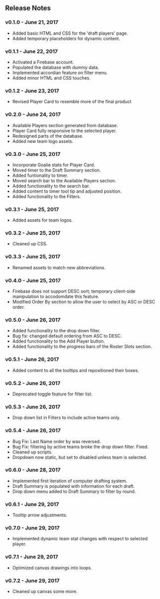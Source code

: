 ## Release Notes

### v0.1.0 - June 21, 2017
- Added basic HTML and CSS for the 'draft players' page. 
- Added temporary placeholders for dynamic content.

### v0.1.1 - June 22, 2017
- Activated a Firebase account.
- Populated the database with dummy data.
- Implemented accordian feature on filter menu.
- Added minor HTML and CSS touches.
	
### v0.1.2 - June 23, 2017
- Revised Player Card to resemble more of the final product

### v0.2.0 - June 24, 2017
- Available Players section generated from database.
- Player Card fully responsive to the selected player.
- Redesigned parts of the database.
- Added new team logo assets.

### v0.3.0 - June 25, 2017
- Incorporate Goalie stats for Player Card.
- Moved timer to the Draft Summary section.
- Added funtionality to timer.
- Moved search bar to the Available Players section.
- Added functionality to the search bar.
- Added content to timer tool tip and adjusted position.
- Added functionality to the Filters. 

### v0.3.1 - June 25, 2017
- Added assets for team logos.

### v0.3.2 - June 25, 2017
- Cleaned up CSS.

### v0.3.3 - June 25, 2017
- Renamed assets to match new abbreviations.

### v0.4.0 - June 25, 2017
- Firebase does not support DESC sort; temporary client-side manipulation to accodomdate this feature.
- Modified Order By section to allow the user to select by ASC or DESC order.

### v0.5.0 - June 26, 2017
- Added functionality to the drop down filter.
- Bug fix: changed default ordering from ASC to DESC.
- Added functionality to the Add Player button.
- Added functionality to the progress bars of the Roster Slots section.

### v0.5.1 - June 26, 2017
- Added content to all the tooltips and repositioned their boxes.

### v0.5.2 - June 26, 2017
- Deprecated toggle feature for filter list.

### v0.5.3 - June 26, 2017
- Drop down list in Filters to include active teams only.

### v0.5.4 - June 26, 2017
- Bug Fix: Last Name order by was reversed.
- Bug Fix: filtering by active teams broke the drop down filter. Fixed.
- Cleaned up scripts.
- Dropdown now static, but set to disabled unless team is selected.

### v0.6.0 - June 28, 2017
- Implemented first iteration of computer drafting system.
- Draft Summary is populated with information for each draft.
- Drop down menu added to Draft Summary to filter by round.

### v0.6.1 - June 29, 2017
- Tooltip arrow adjustments.

### v0.7.0 - June 29, 2017
- Implemented dynamic team stat changes with respect to selected player.

### v0.7.1 - June 29, 2017
- Optimized canvas drawings into loops.

### v0.7.2 - June 29, 2017
- Cleaned up canvas some more.
